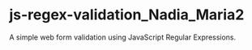 # js-regex-validation_Nadia_Maria2
A simple web form validation using JavaScript Regular Expressions.
